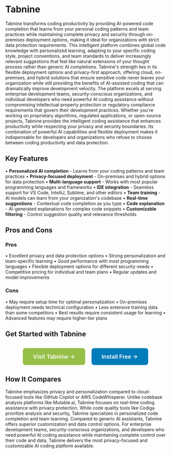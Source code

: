 # Tabnine

Tabnine transforms coding productivity by providing AI-powered code completion that learns from your personal coding patterns and team practices while maintaining complete privacy and security through on-premises deployment options, making it ideal for organizations with strict data protection requirements. This intelligent platform combines global code knowledge with personalized learning, adapting to your specific coding style, project conventions, and team standards to deliver increasingly relevant suggestions that feel like natural extensions of your thought process rather than generic AI completions. Tabnine's strength lies in its flexible deployment options and privacy-first approach, offering cloud, on-premises, and hybrid solutions that ensure sensitive code never leaves your organization while still providing the benefits of AI-assisted coding that can dramatically improve development velocity. The platform excels at serving enterprise development teams, security-conscious organizations, and individual developers who need powerful AI coding assistance without compromising intellectual property protection or regulatory compliance requirements that govern their development practices. Whether you're working on proprietary algorithms, regulated applications, or open-source projects, Tabnine provides the intelligent coding assistance that enhances productivity while respecting your privacy and security boundaries. Its combination of powerful AI capabilities and flexible deployment makes it indispensable for developers and organizations who refuse to choose between coding productivity and data protection.

## Key Features

• **Personalized AI completion** - Learns from your coding patterns and team practices
• **Privacy-focused deployment** - On-premises and hybrid options for data protection
• **Multi-language support** - Works with most popular programming languages and frameworks
• **IDE integration** - Seamless support for VS Code, IntelliJ, Sublime, and other editors
• **Team training** - AI models can learn from your organization's codebase
• **Real-time suggestions** - Contextual code completion as you type
• **Code explanation** - AI-generated explanations for complex code snippets
• **Customizable filtering** - Control suggestion quality and relevance thresholds

## Pros and Cons

### Pros
• Excellent privacy and data protection options
• Strong personalization and team-specific learning
• Good performance with most programming languages
• Flexible deployment options for different security needs
• Competitive pricing for individual and team plans
• Regular updates and model improvements

### Cons
• May require setup time for optimal personalization
• On-premises deployment needs technical configuration
• Less extensive training data than some competitors
• Best results require consistent usage for learning
• Advanced features may require higher-tier plans

## Get Started with Tabnine

<div style="text-align: center; margin: 2rem 0;">
  <a href="https://www.tabnine.com" target="_blank" rel="noopener noreferrer" style="display: inline-block; background: #96BF47; color: white; padding: 1rem 2rem; text-decoration: none; border-radius: 8px; font-weight: 600; font-size: 1.1rem; margin-right: 1rem;">Visit Tabnine →</a>
  <a href="https://www.tabnine.com/install" target="_blank" rel="noopener noreferrer" style="display: inline-block; background: #007cba; color: white; padding: 1rem 2rem; text-decoration: none; border-radius: 8px; font-weight: 600; font-size: 1.1rem;">Install Free →</a>
</div>

## How It Compares

Tabnine emphasizes privacy and personalization compared to cloud-focused tools like GitHub Copilot or AWS CodeWhisperer. Unlike codebase analysis platforms like Mutable.ai, Tabnine focuses on real-time coding assistance with privacy protection. While code quality tools like Codiga prioritize analysis and security, Tabnine specializes in personalized code completion and team learning. Compared to generic AI assistants, Tabnine offers superior customization and data control options. For enterprise development teams, security-conscious organizations, and developers who need powerful AI coding assistance while maintaining complete control over their code and data, Tabnine delivers the most privacy-focused and customizable AI coding platform available.
